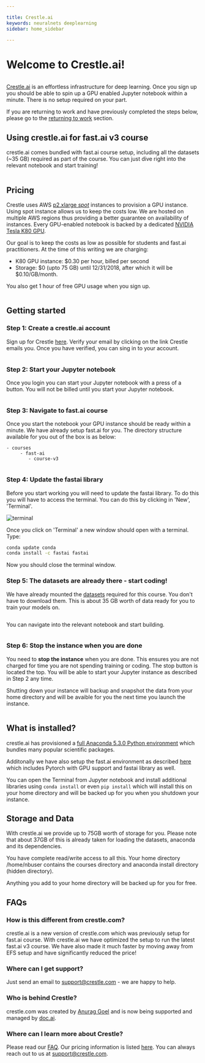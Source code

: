```yaml
---

title: Crestle.ai
keywords: neuralnets deeplearning
sidebar: home_sidebar

---
```

# Welcome to Crestle.ai!
<img alt="" src="/images/crestle/landing_page.png" class="screenshot">

[Crestle.ai](https://www.crestle.ai/) is an effortless infrastructure for deep learning. Once you sign up you should be able to spin up a GPU enabled Jupyter notebook within a minute. There is no setup required on your part.

If you are returning to work and have previously completed the steps below, please go to the [returning to work](https://course.fast.ai/update_crestle.html) section.

## Using crestle.ai for fast.ai v3 course

crestle.ai comes bundled with fast.ai course setup, including all the datasets (~35 GB) required as part of the course. You can just dive right into the relevant notebook and start training!

<img alt="" src="/images/crestle/jupyter_fast_ai_repo.png" class="screenshot">

## Pricing

Crestle uses AWS [p2.xlarge _spot_](https://aws.amazon.com/ec2/instance-types/p2/) instances to provision a GPU instance. Using spot instance allows us to keep the costs low. We are hosted on multiple AWS regions thus providing a better guarantee on availability of instances.
Every GPU-enabled notebook is backed by a dedicated [NVIDIA Tesla K80 GPU](https://www.nvidia.com/en-us/data-center/tesla-k80/).

Our goal is to keep the costs as low as possible for students and fast.ai practitioners. At the time of this writing we are charging:

- K80 GPU instance: $0.30 per hour, billed per second
- Storage: $0 (upto 75 GB) until 12/31/2018, after which it will be $0.10/GB/month.

You also get 1 hour of free GPU usage when you sign up.

<img alt="" src="/images/crestle/pricing.png" class="screenshot">

## Getting started

### Step 1: Create a crestle.ai account
Sign up for Crestle [here](https://www.crestle.ai/). Verify your email by clicking on the link Crestle emails you. Once you have verified, you can sing in to your account.

<img alt="" src="/images/crestle/signup.png" class="screenshot">

### Step 2: Start your Jupyter notebook
Once you login you can start your Jupyter notebook with a press of a button. You will not be billed until you start your Jupyter notebook.

<img alt="" src="/images/crestle/start_jupyter.png" class="screenshot">

### Step 3: Navigate to fast.ai course
Once you start the notebook your GPU instance should be ready within a minute. We have already setup fast.ai for you. The directory structure available for you out of the box is as below:

```
- courses
     - fast-ai
        - course-v3
```

<img alt="" src="/images/crestle/jupyter_fast_ai_repo.png" class="screenshot">

### Step 4: Update the fastai library

Before you start working you will need to update the fastai library. To do this you will have to access the terminal. You can do this by clicking in 'New', 'Terminal'.

<img alt="terminal" src="/images/terminal.png" class="screenshot">

Once you click on 'Terminal' a new window should open with a terminal. Type:

``` bash
conda update conda
conda install -c fastai fastai
```

Now you should close the terminal window.

### Step 5: The datasets are already there - start coding!

We have already mounted the [datasets](https://course.fast.ai/datasets) required for this course. You don't have to download them. This is about 35 GB worth of data ready for you to train your models on.

<img alt="" src="/images/crestle/datasets.png" class="screenshot">

You can navigate into the relevant notebook and start building.

<img alt="" src="/images/crestle/lesson1.png" class="screenshot">

### Step 6: Stop the instance when you are done

You need to **stop the instance** when you are done. This ensures you are not charged for time you are not spending training or coding. The stop button is located the top. You will be able to start your Jupyter instance as described in Step 2 any time.

Shutting down your instance will backup and snapshot the data from your home directory and will be avaible for you the next time you launch the instance.

<img alt="" src="/images/crestle/stop_jupyter.png" class="screenshot">

## What is installed?

crestle.ai has provisioned a [full Anaconda 5.3.0 Python environment](https://repo.anaconda.com/archive/) which bundles many popular scientific packages.

Additonally we have also setup the fast.ai environment as described [here](https://github.com/fastai/fastai#conda-install) which includes Pytorch with GPU support and fastai library as well.

You can open the Terminal from Jupyter notebook and install additional libraries using `conda install` or even `pip install` which will install this on your home directory and will be backed up for you when you shutdown your instance.


## Storage and Data

With crestle.ai we provide up to 75GB worth of storage for you. Please note that about 37GB of this is already taken for loading the datasets, anaconda and its dependencies.

You have complete read/write access to all this. Your home directory /home/nbuser contains the courses directory and anaconda install directory (hidden directory).

Anything you add to your home directory will be backed up for you for free.


## FAQs

### How is this different from crestle.com?

crestle.ai is a new version of crestle.com which was previously setup for fast.ai course. With crestle.ai we have optimized the setup to run the latest fast.ai v3 course. We have also made it much faster by moving away from EFS setup and have significantly reduced the price!


### Where can I get support?

Just send an email to support@crestle.com - we are happy to help.


### Who is behind Crestle?

crestle.com was created by [Anurag Goel](https://twitter.com/anuraggoel) and is now being supported and managed by [doc.ai](https://doc.ai/).

### Where can I learn more about Crestle?

Please read our [FAQ](https://www.crestle.ai/faq). Our pricing information is listed [here](https://www.crestle.ai/pricing). You can always reach out to us at support@crestle.com.
